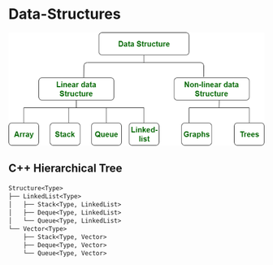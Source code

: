 # Data-Structures
![data-structures](data-structures.png)
## C++ Hierarchical Tree
```
Structure<Type>
├── LinkedList<Type>
│   ├── Stack<Type, LinkedList>
│   ├── Deque<Type, LinkedList>
│   └── Queue<Type, LinkedList>
└── Vector<Type>
    ├── Stack<Type, Vector>
    ├── Deque<Type, Vector>
    └── Queue<Type, Vector>
```
